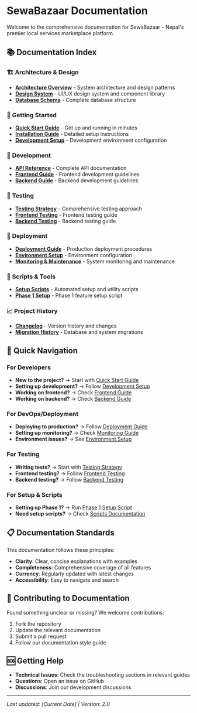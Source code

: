# SewaBazaar Documentation

Welcome to the comprehensive documentation for SewaBazaar - Nepal's premier local services marketplace platform.

## 📚 Documentation Index

### 🏗️ **Architecture & Design**

- [**Architecture Overview**](./architecture/README.md) - System architecture and design patterns
- [**Design System**](./design/DESIGN_SYSTEM.md) - UI/UX design system and component library
- [**Database Schema**](./architecture/DATABASE_SCHEMA.md) - Complete database structure

### 🚀 **Getting Started**

- [**Quick Start Guide**](./getting-started/QUICK_START.md) - Get up and running in minutes
- [**Installation Guide**](./getting-started/INSTALLATION.md) - Detailed setup instructions
- [**Development Setup**](./getting-started/DEVELOPMENT.md) - Development environment configuration

### 🔧 **Development**

- [**API Reference**](./api/README.md) - Complete API documentation
- [**Frontend Guide**](./frontend/README.md) - Frontend development guidelines
- [**Backend Guide**](./backend/README.md) - Backend development guidelines

### 🧪 **Testing**

- [**Testing Strategy**](./testing/TESTING_STRATEGY.md) - Comprehensive testing approach
- [**Frontend Testing**](./testing/FRONTEND_TESTING.md) - Frontend testing guide
- [**Backend Testing**](./testing/BACKEND_TESTING.md) - Backend testing guide

### 🚢 **Deployment**

- [**Deployment Guide**](./deployment/DEPLOYMENT_GUIDE.md) - Production deployment procedures
- [**Environment Setup**](./deployment/ENVIRONMENT_SETUP.md) - Environment configuration
- [**Monitoring & Maintenance**](./deployment/MONITORING.md) - System monitoring and maintenance

### 🔧 **Scripts & Tools**

- [**Setup Scripts**](./scripts/README.md) - Automated setup and utility scripts
- [**Phase 1 Setup**](./scripts/PHASE_1_SETUP.py) - Phase 1 feature setup script

### 📈 **Project History**

- [**Changelog**](./project/CHANGELOG.md) - Version history and changes
- [**Migration History**](./project/MIGRATION_HISTORY.md) - Database and system migrations

## 🎯 Quick Navigation

### For Developers

- **New to the project?** → Start with [Quick Start Guide](./getting-started/QUICK_START.md)
- **Setting up development?** → Follow [Development Setup](./getting-started/DEVELOPMENT.md)
- **Working on frontend?** → Check [Frontend Guide](./frontend/README.md)
- **Working on backend?** → Check [Backend Guide](./backend/README.md)

### For DevOps/Deployment

- **Deploying to production?** → Follow [Deployment Guide](./deployment/DEPLOYMENT_GUIDE.md)
- **Setting up monitoring?** → Check [Monitoring Guide](./deployment/MONITORING.md)
- **Environment issues?** → See [Environment Setup](./deployment/ENVIRONMENT_SETUP.md)

### For Testing

- **Writing tests?** → Start with [Testing Strategy](./testing/TESTING_STRATEGY.md)
- **Frontend testing?** → Follow [Frontend Testing](./testing/FRONTEND_TESTING.md)
- **Backend testing?** → Follow [Backend Testing](./testing/BACKEND_TESTING.md)

### For Setup & Scripts

- **Setting up Phase 1?** → Run [Phase 1 Setup Script](./scripts/PHASE_1_SETUP.py)
- **Need setup scripts?** → Check [Scripts Documentation](./scripts/README.md)

## 📋 Documentation Standards

This documentation follows these principles:

- **Clarity**: Clear, concise explanations with examples
- **Completeness**: Comprehensive coverage of all features
- **Currency**: Regularly updated with latest changes
- **Accessibility**: Easy to navigate and search

## 🤝 Contributing to Documentation

Found something unclear or missing? We welcome contributions:

1. Fork the repository
2. Update the relevant documentation
3. Submit a pull request
4. Follow our documentation style guide

## 🆘 Getting Help

- **Technical Issues**: Check the troubleshooting sections in relevant guides
- **Questions**: Open an issue on GitHub
- **Discussions**: Join our development discussions

---

*Last updated: [Current Date] | Version: 2.0*
